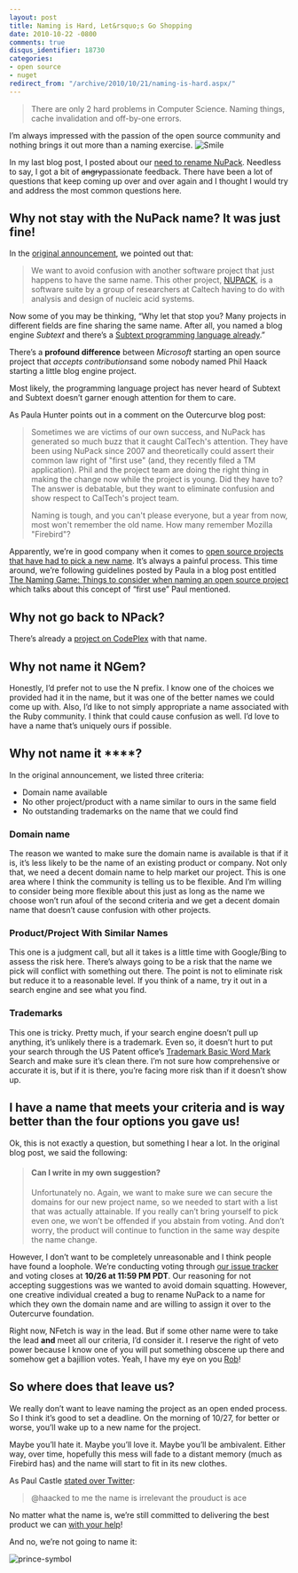```yaml
---
layout: post
title: Naming is Hard, Let&rsquo;s Go Shopping
date: 2010-10-22 -0800
comments: true
disqus_identifier: 18730
categories:
- open source
- nuget
redirect_from: "/archive/2010/10/21/naming-is-hard.aspx/"
---
```


> There are only 2 hard problems in Computer Science. Naming things,
> cache invalidation and off-by-one errors.

I’m always impressed with the passion of the open source community and
nothing brings it out more than a naming exercise.
![Smile](http://haacked.com/images/haacked_com/WindowsLiveWriter/Naming-is-Hard-Lets-Go-Shopping_7876/wlEmoticon-smile_2.png)

In my last blog post, I posted about our [need to rename
NuPack](http://haacked.com/archive/2010/10/21/renaming-nupack.aspx "Renaming NuPack").
Needless to say, I got a bit of ~~angry~~passionate feedback. There have
been a lot of questions that keep coming up over and over again and I
thought I would try and address the most common questions here.

Why not stay with the NuPack name? It was just fine!
----------------------------------------------------

In the [original
announcement](http://www.outercurve.org/Blogs/EntryId/22/Changing-the-NuPack-Project-Name "Changing the NuPack project name"),
we pointed out that:

> We want to avoid confusion with another software project that just
> happens to have the same name. This other project,
> [NUPACK](http://nupack.org/), is a software suite by a group of
> researchers at Caltech having to do with analysis and design of
> nucleic acid systems.

Now some of you may be thinking, “Why let that stop you? Many projects
in different fields are fine sharing the same name. After all, you named
a blog engine *Subtext* and there’s a [Subtext programming language
already](http://en.wikipedia.org/wiki/Subtext_programming_language "Subtext Programming Language").”

There’s a **profound difference** between *Microsoft* starting an open
source project that *accepts contributions*and some nobody named Phil
Haack starting a little blog engine project.

Most likely, the programming language project has never heard of Subtext
and Subtext doesn’t garner enough attention for them to care.

As Paula Hunter points out in a comment on the Outercurve blog post:

> Sometimes we are victims of our own success, and NuPack has generated
> so much buzz that it caught CalTech's attention. They have been using
> NuPack since 2007 and theoretically could assert their common law
> right of "first use" (and, they recently filed a TM application). Phil
> and the project team are doing the right thing in making the change
> now while the project is young. Did they have to? The answer is
> debatable, but they want to eliminate confusion and show respect to
> CalTech's project team.
>
> Naming is tough, and you can't please everyone, but a year from now,
> most won't remember the old name. How many remember Mozilla
> "Firebird"?

Apparently, we’re in good company when it comes to [open source projects
that have had to pick a new
name](http://www.mozilla.org/projects/firefox/firefox-name-faq.html "Renaming Firefox").
It’s always a painful process. This time around, we’re following
guidelines posted by Paula in a blog post entitled [The Naming Game:
Things to consider when naming an open source
project](http://www.outercurve.org/Blogs/EntryId/21/The-Naming-Game-Things-to-consider-when-naming-an-open-source-project "Things to consider when naming an open source project")
which talks about this concept of “first use” Paul mentioned.

Why not go back to NPack?
-------------------------

There’s already a [project on
CodePlex](http://npack.codeplex.com/ "nPack") with that name.

Why not name it NGem?
---------------------

Honestly, I’d prefer not to use the N prefix. I know one of the choices
we provided had it in the name, but it was one of the better names we
could come up with. Also, I’d like to not simply appropriate a name
associated with the Ruby community. I think that could cause confusion
as well. I’d love to have a name that’s uniquely ours if possible.

Why not name it \*\*\*\*?
-------------------------

In the original announcement, we listed three criteria:

-   Domain name available
-   No other project/product with a name similar to ours in the same
    field
-   No outstanding trademarks on the name that we could find

### Domain name

The reason we wanted to make sure the domain name is available is that
if it is, it’s less likely to be the name of an existing product or
company. Not only that, we need a decent domain name to help market our
project. This is one area where I think the community is telling us to
be flexible. And I’m willing to consider being more flexible about this
just as long as the name we choose won’t run afoul of the second
criteria and we get a decent domain name that doesn’t cause confusion
with other projects.

### Product/Project With Similar Names

This one is a judgment call, but all it takes is a little time with
Google/Bing to assess the risk here. There’s always going to be a risk
that the name we pick will conflict with something out there. The point
is not to eliminate risk but reduce it to a reasonable level. If you
think of a name, try it out in a search engine and see what you find.

### Trademarks

This one is tricky. Pretty much, if your search engine doesn’t pull up
anything, it’s unlikely there is a trademark. Even so, it doesn’t hurt
to put your search through the US Patent office’s [Trademark Basic Word
Mark](http://tess2.uspto.gov/bin/gate.exe?f=searchss&state=4001:qe5d8t.1.1 "Trademark Electronic Search System (TESS)")
Search and make sure it’s clean there. I’m not sure how comprehensive or
accurate it is, but if it is there, you’re facing more risk than if it
doesn’t show up.

I have a name that meets your criteria and is way better than the four options you gave us!
-------------------------------------------------------------------------------------------

Ok, this is not exactly a question, but something I hear a lot. In the
original blog post, we said the following:

> #### Can I write in my own suggestion?
>
> Unfortunately no. Again, we want to make sure we can secure the
> domains for our new project name, so we needed to start with a list
> that was actually attainable. If you really can’t bring yourself to
> pick even one, we won’t be offended if you abstain from voting. And
> don’t worry, the product will continue to function in the same way
> despite the name change.

However, I don’t want to be completely unreasonable and I think people
have found a loophole. We’re conducting voting through [our issue
tracker](http://nupack.codeplex.com/workitem/list/basic "NuPack Issue Tracker")
and voting closes at **10/26 at 11:59 PM PDT**. Our reasoning for not
accepting suggestions was we wanted to avoid domain squatting. However,
one creative individual created a bug to rename NuPack to a name for
which they own the domain name and are willing to assign it over to the
Outercurve foundation.

Right now, NFetch is way in the lead. But if some other name were to
take the lead **and** meet all our criteria, I’d consider it. I reserve
the right of veto power because I know one of you will put something
obscene up there and somehow get a bajillion votes. Yeah, I have my eye
on you [Rob](http://blog.wekeroad.com/ "Rob Conery's Blog")!

So where does that leave us?
----------------------------

We really don’t want to leave naming the project as an open ended
process. So I think it’s good to set a deadline. On the morning of
10/27, for better or worse, you’ll wake up to a new name for the
project.

Maybe you’ll hate it. Maybe you’ll love it. Maybe you’ll be ambivalent.
Either way, over time, hopefully this mess will fade to a distant memory
(much as Firebird has) and the name will start to fit in its new
clothes.

As Paul Castle [stated over
Twitter](http://twitter.com/SleeperPService/status/28384103154 "Paul Castle tweet"):

> @haacked to me the name is irrelevant the prouduct is ace

No matter what the name is, we’re still committed to delivering the best
product we can [with your
help](http://nupack.codeplex.com/documentation?title=Contributing%20to%20NuPack "Contributing to NuPack")!

And no, we’re not going to name it:

![prince-symbol](http://haacked.com/images/haacked_com/WindowsLiveWriter/Naming-is-Hard-Lets-Go-Shopping_7876/prince-symbol_84a96c0e-8bf9-4fa2-a82d-9a46970810d9.jpg "prince-symbol")

